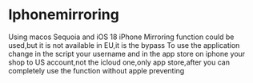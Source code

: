 # Iphonemirroring
Using macos Sequoia and iOS 18 iPhone Mirroring function could be used,but it is not available in EU,it is the bypass
To use the application change in the script your username and in the app store on iphone your shop to US account,not the icloud one,only app store,after you can completely use the function without apple preventing 

